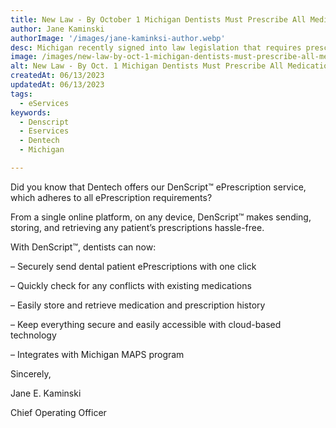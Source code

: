 ```yaml
---
title: New Law - By October 1 Michigan Dentists Must Prescribe All Medications Electronically
author: Jane Kaminski
authorImage: '/images/jane-kaminksi-author.webp'
desc: Michigan recently signed into law legislation that requires prescribers to electronically transmit all prescriptions, including those for controlled substances, to the patient’s chosen pharmacy beginning October 1st, 2021.
image: /images/new-law-by-oct-1-michigan-dentists-must-prescribe-all-medications-electronically.webp
alt: New Law - By Oct. 1 Michigan Dentists Must Prescribe All Medications Electronically
createdAt: 06/13/2023
updatedAt: 06/13/2023
tags:
  - eServices
keywords:
  - Denscript
  - Eservices
  - Dentech
  - Michigan

---
```


Did you know that Dentech offers our DenScript™ ePrescription service, which adheres to all ePrescription requirements?

From a single online platform, on any device, DenScript™ makes sending, storing, and retrieving any patient’s prescriptions hassle-free.

With DenScript™, dentists can now:

– Securely send dental patient ePrescriptions with one click

– Quickly check for any conflicts with existing medications

– Easily store and retrieve medication and prescription history

– Keep everything secure and easily accessible with cloud-based technology

– Integrates with Michigan MAPS program 

Sincerely,

Jane E. Kaminski

Chief Operating Officer